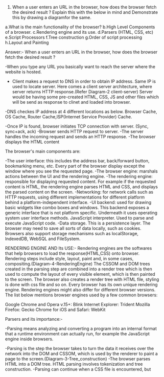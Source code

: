 1. When a user enters an URL in the browser, how does the browser fetch the desired result ? Explain this with the below in mind and Demonstrate this by drawing a diagramfor the same.

a.What is the main functionality of the browser?
b.High Level Components of a browser.
c.Rendering engine and its use.
d.Parsers (HTML, CSS, etc)
e.Script Processors
f.Tree construction
g.Order of script processing
h.Layout and Painting

Answer:-
When a user enters an URL in the browser, how does the browser fetch the desired result ?

-When you type any URL you basically want to reach the server where the website is hosted.

- Client makes a request to DNS in order to obtain IP address.
  Same IP is used to locate server. Here comes a client server architecture, where server returns HTTP response.(Refer Diagram-2 client-server)
  Server would be having some pre-created HTML, CSS, JS and other files which will be send as response to clinet and loaded into browser.

-DNS checkes IP address at 4 different locations as below.
Browser Cache, OS Cache, Router Cache,ISP(Internet Service Provider) Cache.

-Once IP is found, browser initiates TCP connection with server. (Sync, sync+ack, ack)
-Browser sends HTTP request to server.
-The server handles the incoming request and sends an HTTP response.
-The browser displays the HTML content

The browser's main components are:

-The user interface: this includes the address bar, back/forward button, bookmarking menu, etc. Every part of the browser display except the window where you see the requested page.
-The browser engine: marshals actions between the UI and the rendering engine.
-The rendering engine: responsible for displaying requested content. For example if the requested content is HTML, the rendering engine parses HTML and CSS, and displays the parsed content on the screen.
-Networking: for network calls such as HTTP requests, using different implementations for different platform behind a platform-independent interface.
-UI backend: used for drawing basic widgets like combo boxes and windows. This backend exposes a generic interface that is not platform specific. Underneath it uses operating system user interface methods.
JavaScript interpreter. Used to parse and execute JavaScript code.
-Data storage. This is a persistence layer. The browser may need to save all sorts of data locally, such as cookies. Browsers also support storage mechanisms such as localStorage, IndexedDB, WebSQL and FileSystem.

RENDERING ENGINE AND Its USE:-
Rendering engines are the softwares that help browsers to load the response(HTML,CSS) onto browser.
Rendering steps include style, layout, paint and, in some cases, compositing.(Diagram-4-RenderingEngine) 
The CSSOM and DOM trees created in the parsing step are combined into a render tree which is then used to compute the layout of every visible element, which is then painted to the screen.
The browser also creates a render tree with HTML file, styling is done with css file and so on.
Every browser has its own unique rendering engine.
Rendering engines might also differ for different browser versions. The list below mentions browser engines used by a few common browsers:

Google Chrome and Opera v.15+: Blink
Internet Explorer: Trident
Mozilla Firefox: Gecko
Chrome for iOS and Safari: WebKit

Parsers and its importance:-

-Parsing means analyzing and converting a program into an internal format that a runtime environment can actually run, for example the JavaScript engine inside browsers.

-Parsing is the step the browser takes to turn the data it receives over the network into the DOM and CSSOM, which is used by the renderer to paint a page to the screen.(Diagram-3-Tree_construction)
-The browser parses HTML into a DOM tree. HTML parsing involves tokenization and tree construction.
-Parsing can continue when a CSS file is encountered, but <script> tags—particularly those without an async or defer attribute—blocks rendering, and pauses parsing of HTML.

SCRIPT PROCESSORS:-

The script processor executes Javascript code to process an event. The processor uses a pure Go implementation of ECMAScript 5.1 and has no external dependencies.

Tree construction:-

The input to the tree construction stage is a sequence of tokens from the tokenization stage. The tree construction stage is associated with a DOM
Document object when a parser is created.
The "output" of this stage consists of dynamically modifying or extending
that document's DOM tree.

Order of script processing:-

When the browser processes an HTML document, it does so from top to bottom.
The browser loads the html (DOM) at first.
If a <script> is met, the loading will be blocked and wait until the JS file is loaded and executed and then continue.(Async and differ may have different response)
Other resources (CSS/images) are loaded in parallel and executed if needed (like CSS).

LAYOUT AND PAINTING:-
Further, the render tree goes through the layout process. When a render tree is created, the position or size values are not assigned. The entire process of calculating values for evaluating the desired position is called a layout process. In this process, every node is assigned the exact coordinates. This ensures that every node appears at an accurate position on the screen.

The final step is to paint the screen, wherein the render tree is traversed, and the renderer’s paint() method is invoked, which paints each node on the screen using the UI backend layer.

# What is a protocol stack, and how is it used in web development?

A protocol stack, often referred to as a network protocol stack or simply a protocol suite, is a collection of networking protocols organized in a layered structure to provide a framework for network communication. Each layer in the stack has a specific function and communicates with the layers above and below it, enabling data to be transmitted over a network efficiently and reliably. Protocol stacks are not exclusive to web development but are fundamental in the broader field of computer networking and communication. However, they play a crucial role in web development as well.

In web development, the key components of a protocol stack are typically associated with the HTTP (Hypertext Transfer Protocol) and the TCP/IP (Transmission Control Protocol/Internet Protocol) suite. Here's a brief overview of how protocol stacks are used in web development:

1. Application Layer:
   - This is the top layer of the protocol stack and includes application-specific protocols. In web development, the primary protocol at this layer is HTTP, which is used to request and transmit web content (HTML, images, CSS, JavaScript, etc.) between web browsers and web servers.

2. Transport Layer:
   - The transport layer, often using the TCP (Transmission Control Protocol), is responsible for ensuring reliable data transmission. In web development, TCP establishes a connection between the client (e.g., web browser) and the server, ensuring that data packets are delivered accurately and in the correct order.

3. Internet Layer:
   - The Internet layer employs the IP (Internet Protocol) and is responsible for routing data packets across different networks and devices. It enables global communication by providing unique IP addresses for devices and routing data between them.

4. Network Access Layer:
   - This layer, often referred to as the link or physical layer, deals with the hardware aspects of data transmission, such as Ethernet, Wi-Fi, and other physical network technologies.

Web development involves the use of these layers in the following way:

1. A user enters a URL in a web browser.
2. The browser initiates an HTTP request to the corresponding web server.
3. The request travels down through the layers of the protocol stack.
4. The server receives the request, processes it, and sends back an HTTP response.
5. The response follows the same path back through the protocol stack to the browser.

The layers ensure that data is correctly formatted, routed, and delivered between the client and server. This enables the rendering of web pages, the retrieval of resources, and the functionality of web applications.

In summary, a protocol stack is essential for web development because it provides the framework for data communication over the internet. It helps ensure that data is transmitted reliably, efficiently, and in a standardized manner, making it possible for users to access and interact with web content and services.

# What are the different types of web servers, and how do they differ in terms of functionality and performance?
There are various types of web servers, each with its own set of features, functionality, and performance characteristics. These web servers can be broadly categorized based on their architecture, programming language, and intended use. Here are some of the common types of web servers and their differences in terms of functionality and performance:

1. **Apache HTTP Server (httpd):**
   - **Programming Language:** C
   - **Functionality:** Apache is one of the most popular and widely used web servers. It supports a variety of modules and configurations, making it highly flexible. It can serve static and dynamic content, and it's known for its robustness and reliability.
   - **Performance:** Apache is considered stable and can handle a significant number of concurrent connections. However, it may not be as performant as some newer web servers under high loads.

2. **Nginx:**
   - **Programming Language:** C
   - **Functionality:** Nginx is known for its high performance and efficiency in serving static content, reverse proxying, and load balancing. It is often used to serve as a front-end server to handle incoming requests and distribute them to application servers.
   - **Performance:** Nginx is highly performant, especially when serving static files and handling a large number of concurrent connections. It's known for its low resource usage.

3. **LiteSpeed:**
   - **Programming Language:** C
   - **Functionality:** LiteSpeed is designed for high-performance web hosting. It offers features like caching, HTTP/3 support, and LSAPI for PHP, making it a good choice for dynamic web applications.
   - **Performance:** LiteSpeed is known for its speed and low resource consumption. It can serve both static and dynamic content efficiently.

4. **Caddy:**
   - **Programming Language:** Go
   - **Functionality:** Caddy is known for its ease of use and automatic HTTPS support using Let's Encrypt. It's designed to be a modern, easy-to-configure web server with support for various plugins and middleware.
   - **Performance:** Caddy is designed to be efficient and is suitable for small to medium-sized websites.

5. **Microsoft Internet Information Services (IIS):**
   - **Programming Language:** C++
   - **Functionality:** IIS is a web server for Windows servers. It offers features like support for ASP.NET and integrates well with the Windows environment.
   - **Performance:** IIS can perform well on Windows servers, but its performance may vary depending on the configuration and the specific use case.

6. **Tomcat (Apache Tomcat):**
   - **Programming Language:** Java
   - **Functionality:** Tomcat is a web server and servlet container specifically designed for Java-based web applications. It is often used for serving Java web applications using technologies like JSP and Servlets.
   - **Performance:** Tomcat's performance is optimized for running Java web applications, and it can be highly efficient when configured correctly.

7. **Node.js:**
   - **Programming Language:** JavaScript (Node.js)
   - **Functionality:** Node.js can be used to create web servers using JavaScript. It's particularly suitable for building real-time, event-driven applications, such as chat applications and gaming servers.
   - **Performance:** Node.js is known for its non-blocking, event-driven architecture, making it well-suited for handling a large number of concurrent connections and real-time applications.

The choice of web server depends on your specific requirements, the type of content you need to serve, and the technology stack you're using. It's important to consider factors like ease of configuration, performance, security, and compatibility with your web application when selecting a web server for your project.

# What is web hosting, and what are the different types of hosting services available for websites?
Web hosting is a service that allows individuals and organizations to make their websites accessible on the internet. Essentially, it involves renting or purchasing space on a server, which is stored in a data center and connected to the internet. This server stores the website's files, databases, and other resources and makes them available to users who access the website through a web browser.

There are various types of web hosting services available, each offering different features, levels of control, and performance characteristics. Here are some of the common types of web hosting services:

1. **Shared Hosting:**
   - In shared hosting, multiple websites share the same server and its resources. This is a cost-effective option for small websites with minimal traffic.
   - Pros: Cost-effective, easy to set up, and managed by the hosting provider.
   - Cons: Limited resources, performance can be affected by other websites on the same server.

2. **VPS Hosting (Virtual Private Server):**
   - VPS hosting provides a virtual server environment where multiple virtual servers are created on a single physical server. Each VPS has its own dedicated resources and operates independently.
   - Pros: More control and dedicated resources, better performance compared to shared hosting.
   - Cons: Costs more than shared hosting, may require more technical knowledge to manage.

3. **Dedicated Server Hosting:**
   - With dedicated hosting, you get an entire physical server dedicated exclusively to your website. This provides the highest level of control and performance.
   - Pros: Full control, maximum performance, ideal for resource-intensive websites and applications.
   - Cons: Higher cost, requires technical expertise to manage.

4. **Cloud Hosting:**
   - Cloud hosting uses a network of virtual servers, often across multiple data centers. Resources are scalable and can be allocated on-demand.
   - Pros: Scalable, high uptime, you only pay for what you use, reliable data redundancy.
   - Cons: Costs can vary based on usage, may require monitoring to control costs effectively.

5. **Reseller Hosting:**
   - Reseller hosting allows individuals or businesses to resell hosting services. It's typically used by web developers or agencies to host clients' websites.
   - Pros: Potential for recurring revenue, easy to manage multiple websites.
   - Cons: Responsibility for support and maintenance, costs associated with managing client websites.

6. **Managed WordPress Hosting:**
   - Managed WordPress hosting is specialized hosting for WordPress websites. It includes features like automatic updates, security, and optimized performance for WordPress.
   - Pros: Easy to use, WordPress-specific features, support for WordPress-related issues.
   - Cons: Limited to WordPress sites, may be more expensive than shared hosting.

7. **E-commerce Hosting:**
   - E-commerce hosting is designed for online stores and includes features such as secure payment processing and e-commerce website builders.
   - Pros: Tailored for e-commerce needs, security features, scalability.
   - Cons: Costs can vary based on requirements, may require technical expertise.

8. **Colocation Hosting:**
   - With colocation hosting, you own the server hardware and rent space in a data center, gaining control over your server's configuration and maintenance.
   - Pros: Full control, physical security, you own the hardware.
   - Cons: Requires technical expertise, higher initial costs.

The choice of hosting service depends on your website's needs, budget, and technical expertise. For personal blogs or small websites, shared hosting may suffice, while resource-intensive applications may require dedicated servers or cloud hosting for scalability and performance.

# What is scaling, and why is it important for web applications? How does scaling differ for vertical and horizontal scaling?
Scaling is the process of adjusting the resources, infrastructure, or architecture of a web application to handle increased workloads, accommodate more users, and ensure its continued performance and availability. Scaling is crucial for web applications because it allows them to meet the demands of growing traffic and user loads. As an application becomes more popular or experiences sudden spikes in usage, it may face performance bottlenecks or downtime if not scaled appropriately.

There are two primary approaches to scaling: vertical scaling and horizontal scaling.

1. **Vertical Scaling (Scaling Up):**
   - Vertical scaling involves increasing the capacity of a single server or resource to handle more load. This typically means upgrading the existing hardware or software components to handle higher resource demands.
   - For example, you might add more CPU cores, increase RAM, or use a faster storage device (e.g., SSD) for your server.
   - Pros:
     - Simpler to implement as it often involves upgrading or adding resources to an existing server.
     - May be cost-effective for smaller applications.
   - Cons:
     - Limited scalability as there's a physical or practical limit to how much a single server can be enhanced.
     - Downtime may be required for upgrades, impacting application availability.

2. **Horizontal Scaling (Scaling Out):**
   - Horizontal scaling involves adding more servers or nodes to your application infrastructure to distribute the load. Each server operates independently and shares the application load.
   - Load balancers are used to distribute incoming traffic among the multiple servers in a way that optimizes performance.
   - Pros:
     - High scalability, as you can continue adding more servers as needed to handle increasing loads.
     - Improved fault tolerance, as the failure of one server doesn't necessarily impact the entire application.
   - Cons:
     - More complex to set up and manage, as it requires a load balancing mechanism.
     - May involve higher infrastructure and operational costs.

The choice between vertical and horizontal scaling depends on the specific requirements and constraints of your web application:

- **Vertical scaling** is a good choice for smaller applications or when you're dealing with predictable, incremental growth. It can be more cost-effective for applications that don't need to handle extremely high loads.

- **Horizontal scaling** is ideal for large and rapidly growing applications, as it offers almost unlimited scalability. It's also well-suited for applications that need high availability and fault tolerance. However, it requires careful planning and investment in load balancing and infrastructure management.

In many cases, a combination of both vertical and horizontal scaling is used to achieve the best balance between cost, performance, and scalability. This approach is often referred to as "elastic scaling" and allows you to dynamically adjust the resources of both individual servers and the number of servers in your infrastructure as needed to meet the demands of your web application.

# What is SEO (Search Engine Optimization), and how can web developers optimize their websites for better search engine rankings?
SEO, or Search Engine Optimization, is the practice of optimizing websites to improve their visibility and ranking on search engine results pages (SERPs). The primary goal of SEO is to increase organic (non-paid) traffic to a website by improving its relevance and authority in the eyes of search engines like Google, Bing, and Yahoo.

Web developers play a significant role in optimizing websites for search engines. Here are some key aspects of SEO and how web developers can contribute to better search engine rankings:

1. **On-Page SEO:**
   - Web developers can optimize individual web pages to improve their search engine rankings. This involves:
     - Creating clean and well-structured HTML markup.
     - Using relevant and descriptive title tags, meta descriptions, and header tags (H1, H2, H3, etc.).
     - Incorporating targeted keywords and phrases naturally within the content.
     - Optimizing image attributes, such as alt tags and file names.
     - Ensuring fast page load times, which can be achieved through efficient coding and image optimization.

2. **Mobile-Friendly Design:**
   - Google and other search engines give preference to mobile-friendly websites. Web developers should create responsive or adaptive designs to ensure that websites work well on various devices and screen sizes.

3. **Site Speed Optimization:**
   - Page load speed is a critical ranking factor for search engines. Web developers can reduce load times by:
     - Minimizing HTTP requests.
     - Compressing and optimizing images.
     - Using browser caching.
     - Minimizing and combining CSS and JavaScript files.
     - Employing Content Delivery Networks (CDNs) for faster content delivery.

4. **Structured Data Markup:**
   - Implementing structured data, such as Schema.org markup, can help search engines understand the content and context of a web page. Web developers can add structured data to highlight specific types of content, like product details, reviews, events, and more, in search results.

5. **User-Friendly URLs:**
   - Creating clean, user-friendly URLs that are relevant to the content helps with both user experience and search engine optimization. Web developers should use descriptive URLs and avoid long strings of numbers and symbols.

6. **HTTPS and Security:**
   - Google gives preference to secure websites using HTTPS. Web developers should implement SSL certificates to encrypt data transmission and provide a more secure browsing experience.

7. **XML Sitemaps:**
   - Web developers can create XML sitemaps that help search engines index all pages on a website. Sitemaps provide a structured way to communicate the content and hierarchy of the site to search engine crawlers.

8. **Accessibility and Usability:**
   - Ensuring that websites are accessible to all users, including those with disabilities, not only improves the user experience but can also indirectly affect search engine rankings. Web developers should follow web accessibility standards, like WCAG, to create more inclusive websites.

9. **Content Management Systems (CMS) and Plugins:**
   - If using a CMS like WordPress, web developers can choose SEO-friendly themes and use SEO plugins like Yoast SEO to simplify and enhance on-page SEO tasks.

10. **Monitoring and Analytics:**
    - Web developers should set up and integrate tools like Google Analytics and Google Search Console to monitor website performance, track rankings, and identify areas for improvement.

Web developers can work closely with SEO professionals and content creators to ensure that the technical and on-page aspects of SEO are well-optimized. SEO is an ongoing process, and developers should regularly review and update their websites to adapt to changing search engine algorithms and user expectations.
